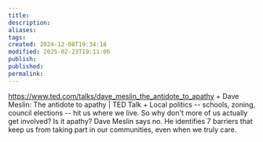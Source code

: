 ```yaml
---
title: 
description: 
aliases: 
tags: 
created: 2024-12-08T19:34:18
modified: 2025-02-23T19:11:06
publish: 
published: 
permalink: 
---
```


https://www.ted.com/talks/dave_meslin_the_antidote_to_apathy + Dave Meslin: The antidote to apathy | TED Talk + Local politics -- schools, zoning, council elections -- hit us where we live. So why don't more of us actually get involved? Is it apathy? Dave Meslin says no. He identifies 7 barriers that keep us from taking part in our communities, even when we truly care.
